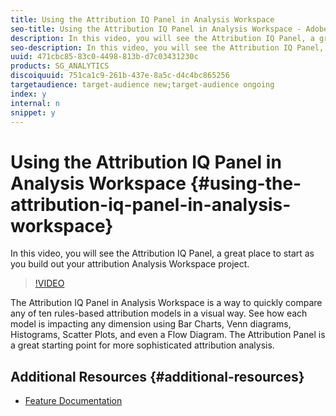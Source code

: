 ```yaml
---
title: Using the Attribution IQ Panel in Analysis Workspace
seo-title: Using the Attribution IQ Panel in Analysis Workspace - Adobe Analytics
description: In this video, you will see the Attribution IQ Panel, a great place to start as you build out your attribution Analysis Workspace project.
seo-description: In this video, you will see the Attribution IQ Panel, a great place to start as you build out your attribution Analysis Workspace project. - Adobe Analytics
uuid: 471cbc85-83c0-4498-813b-d7c03431230c
products: SG_ANALYTICS
discoiquuid: 751ca1c9-261b-437e-8a5c-d4c4bc865256
targetaudience: target-audience new;target-audience ongoing
index: y
internal: n
snippet: y
---
```


# Using the Attribution IQ Panel in Analysis Workspace {#using-the-attribution-iq-panel-in-analysis-workspace}

In this video, you will see the Attribution IQ Panel, a great place to start as you build out your attribution Analysis Workspace project.

>[!VIDEO](https://video.tv.adobe.com/v/23139/?quality=12)

The Attribution IQ Panel in Analysis Workspace is a way to quickly compare any of ten rules-based attribution models in a visual way. See how each model is impacting any dimension using Bar Charts, Venn diagrams, Histograms, Scatter Plots, and even a Flow Diagram. The Attribution Panel is a great starting point for more sophisticated attribution analysis.

## Additional Resources {#additional-resources}

* [Feature Documentation](https://marketing.adobe.com/resources/help/en_US/analytics/analysis-workspace/use_attribution_iq.html)